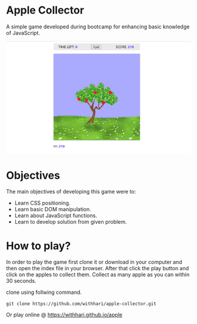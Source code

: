 # Apple Collector
A simple game developed during bootcamp for enhancing basic knowledge of JavaScript.


![Apple Collector](screenshot.png?raw=true "Apple Collector")

# Objectives
The main objectives of developing this game were to:
 * Learn CSS positioning.
 * Learn basic DOM manipulation.
 * Learn about JavaScript functions.
 * Learn to develop solution from given problem.
 
# How to play?
In order to play the game first clone it or download in your computer and then open the index file in your browser.
After that click the play button and click on the apples to collect them.
Collect as many apple as you can within 30 seconds.

clone using follwing command.

```
git clone https://github.com/withhari/apple-collector.git
```

Or play online @ https://withhari.github.io/apple
